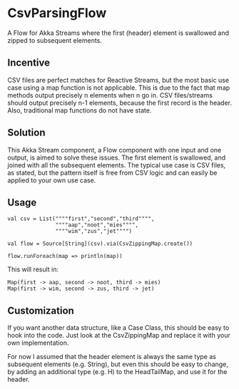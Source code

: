 # CsvParsingFlow

A Flow for Akka Streams where the first (header) element is swallowed and zipped to subsequent elements. 

## Incentive

CSV files are perfect matches for Reactive Streams, but the most basic use case using a map function is not applicable. This is due to the fact that map methods output precisely n elements when n go in. CSV files/streams should output precisely n-1 elements, because the first record is the header. Also, traditional map functions do not have state. 

## Solution

This Akka Stream component, a Flow component with one input and one output, is aimed to solve these issues. The first element is swallowed, and joined with all the subsequent elements. The typical use case is CSV files, as stated, but the pattern itself is free from CSV logic and can easily be applied to your own use case. 

## Usage

    val csv = List(""""first","second","third"""", 
                   """"aap","noot","mies"""",
                   """"wim","zus","jet"""")

    val flow = Source[String](csv).via(CsvZippingMap.create())

    flow.runForeach(map => println(map))

This will result in:

    Map(first -> aap, second -> noot, third -> mies)
    Map(first -> wim, second -> zus, third -> jet)

## Customization

If you want another data structure, like a Case Class, this should be 
easy to hook into the code. Just look at the CsvZippingMap and replace it 
with your own implementation.

For now I assumed that the header element is always the same type as subsequent elements (e.g. String),
but even this should be easy to change, by adding an additional type (e.g. H) to the HeadTailMap,
and use it for the header.

